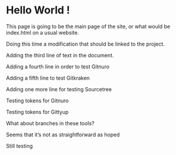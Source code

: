 # Hello World !


This page is going to be the main page of the site, or what would be index.html on a usual website.

Doing this time a modification that should be linked to the project.

Adding the third line of text in the document.

Adding a fourth line in order to test Gitnuro

Adding a fifth line to test Gitkraken

Adding one more line for testing Sourcetree

Testing tokens for Gitnuro

Testing tokens for Gittyup

What about branches in these tools?

Seems that it’s not as straightforward as hoped

Still testing